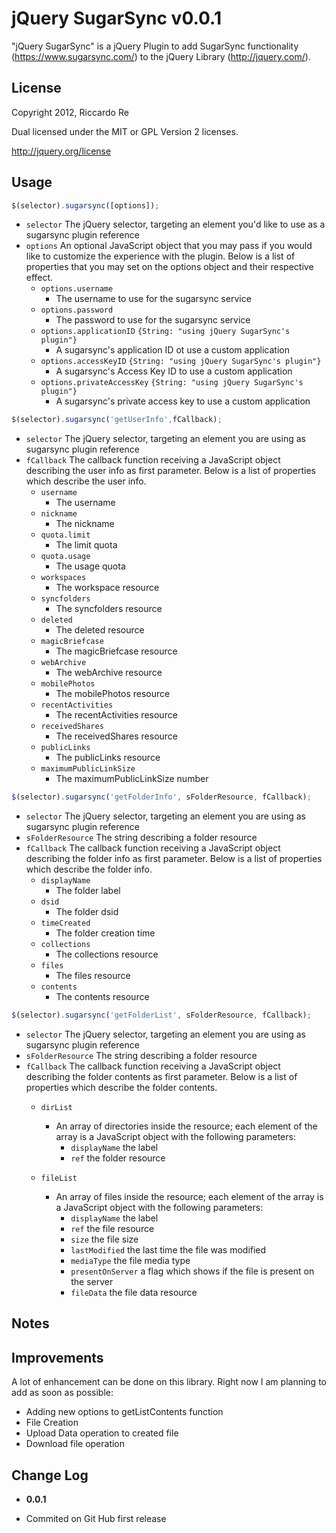 jQuery SugarSync v0.0.1
=================
"jQuery SugarSync" is a jQuery Plugin to add SugarSync functionality (https://www.sugarsync.com/) to the jQuery Library (http://jquery.com/).

License
-------
Copyright 2012, Riccardo Re

Dual licensed under the MIT or GPL Version 2 licenses.

<http://jquery.org/license>

Usage
-----
```javascript
$(selector).sugarsync([options]);
```

+ `selector`
    The jQuery selector, targeting an element you'd like to use as a sugarsync plugin reference
+ `options`
    An optional JavaScript object that you may pass if you would like to customize the experience with the plugin. Below is a list of properties that you may set on the options object and their respective effect.
    * `options.username`
        - The username to use for the sugarsync service
    * `options.password`
        - The password to use for the sugarsync service
	* `options.applicationID` `{String: "using jQuery SugarSync's plugin"}`
        - A sugarsync's application ID ot use a custom application
    * `options.accessKeyID` `{String: "using jQuery SugarSync's plugin"}`
        - A sugarsync's Access Key ID to use a custom application
    * `options.privateAccessKey` `{String: "using jQuery SugarSync's plugin"}`
        - A sugarsync's private access key to use a custom application

```javascript
$(selector).sugarsync('getUserInfo',fCallback);
```

+ `selector`
    The jQuery selector, targeting an element you are using as sugarsync plugin reference
+ `fCallback`
    The callback function receiving a JavaScript object describing the user info as first parameter. Below is a list of properties which describe the user info.
	* `username`
        - The username
	* `nickname`
        - The nickname
	* `quota.limit`
        - The limit quota
	* `quota.usage`
        - The usage quota
	* `workspaces`
        - The workspace resource
	* `syncfolders`
        - The syncfolders resource
	* `deleted`
		- The deleted resource
	* `magicBriefcase`
		- The magicBriefcase resource
	* `webArchive`
		- The webArchive resource
	* `mobilePhotos`
		- The mobilePhotos resource
	* `recentActivities`
		- The recentActivities resource
	* `receivedShares`
		- The receivedShares resource
	* `publicLinks`
		- The publicLinks resource
	* `maximumPublicLinkSize`
		- The maximumPublicLinkSize number

```javascript
$(selector).sugarsync('getFolderInfo', sFolderResource, fCallback);
```

+ `selector`
    The jQuery selector, targeting an element you are using as sugarsync plugin reference
+ `sFolderResource`
    The string describing a folder resource
+ `fCallback`
    The callback function receiving a JavaScript object describing the folder info as first parameter. Below is a list of properties which describe the folder info.
	* `displayName`
		- The folder label
	* `dsid`
		- The folder dsid
	* `timeCreated`
		- The folder creation time
	* `collections`
		- The collections resource
	* `files`
		- The files resource
	* `contents`
		- The contents resource

```javascript
$(selector).sugarsync('getFolderList', sFolderResource, fCallback);
```

+ `selector`
    The jQuery selector, targeting an element you are using as sugarsync plugin reference
+ `sFolderResource`
    The string describing a folder resource
+ `fCallback`
    The callback function receiving a JavaScript object describing the folder contents as first parameter. Below is a list of properties which describe the folder contents.
	* `dirList`
		- An array of directories inside the resource; each element of the array is a JavaScript object with the following parameters:
			- `displayName` the label
			- `ref` the folder resource
		
	* `fileList`
		- An array of files inside the resource; each element of the array is a JavaScript object with the following parameters:
			- `displayName` the label
			- `ref` the file resource
			- `size` the file size
			- `lastModified` the last time the file was modified
			- `mediaType` the file media type
			- `presentOnServer` a flag which shows if the file is present on the server
			- `fileData` the file data resource

Notes
-----

Improvements
-----
A lot of enhancement can be done on this library.
Right now I am planning to add as soon as possible:
- Adding new options to getListContents function
- File Creation
- Upload Data operation to created file
- Download file operation

Change Log
----------
 * __0.0.1__
  - Commited on Git Hub first release